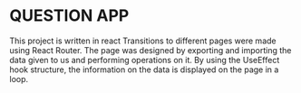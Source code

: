 # QUESTION APP

This project is written in react
Transitions to different pages were made using React Router.
The page was designed by exporting and importing the data given to us and performing operations on it.
By using the UseEffect hook structure, the information on the data is displayed on the page in a loop.